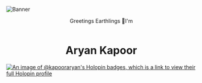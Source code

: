 ![Banner](https://github.com/kapooraryan/kapooraryan/assets/69362333/3898fb20-4413-499c-bdd9-4d74c2960493)

<p align="center">Greetings Earthlings 🌌I'm</p>
<img align="center" src="https://komarev.com/ghpvc/?username=kapooraryan&style=flat-square&color=blue" alt=""/>
<h1 align="center"><strong>Aryan Kapoor</strong></h1>

[![An image of @kapooraryan's Holopin badges, which is a link to view their full Holopin profile](https://holopin.me/kapooraryan)](https://holopin.io/@kapooraryan)
<!--
**kapooraryan/kapooraryan** is a ✨ _special_ ✨ repository because its `README.md` (this file) appears on your GitHub profile.

Here are some ideas to get you started:

- 🔭 I’m currently working on ...
- 🌱 I’m currently learning ...
- 👯 I’m looking to collaborate on ...
- 🤔 I’m looking for help with ...
- 💬 Ask me about ...
- 📫 How to reach me: ...
- 😄 Pronouns: ...
- ⚡ Fun fact: ...
-->
